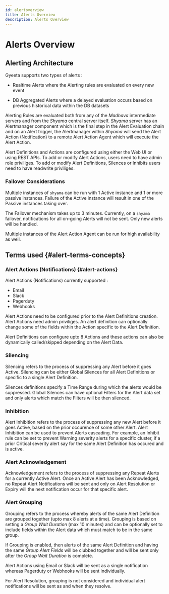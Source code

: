 ```yaml
---
id: alertoverview
title: Alerts Overview
description: Alerts Overview
---
```


# Alerts Overview

## Alerting Architecture

Gyeeta supports two types of alerts :

- Realtime Alerts where the Alerting rules are evaluated on every new event

- DB Aggregated Alerts where a delayed evaluation occurs based on previous historical data within the DB datasets

Alerting Rules are evaluated both from any of the _Madhava_ intermediate servers and from the _Shyama_ central server itself. 
_Shyama_ server has an Alertmanager component which is the final step in the Alert Evaluation chain and on an Alert trigger, the
Alertmanager within _Shyama_ will send the Alert Action (Notification) to a remote Alert Action Agent which will execute the
Alert Action.

Alert Definitions and Actions are configured using either the Web UI or using REST APIs. To add or modify Alert Actions, users need
to have admin role priviliges. To add or modify Alert Definitions, Silences or Inhibits users need to have readwrite priviliges.

### Failover Considerations

Multiple instances of `shyama` can be run with 1 Active instance and 1 or more passive instances. Failure of the Active instance will
result in one of the Passive instances taking over. 

The Failover mechanism takes up to 3 minutes. Currently, on a `shyama` failover, notifications for all on-going Alerts will not be sent. 
Only new alerts will be handled.

Multiple instances of the Alert Action Agent can be run for high availability as well.

## Terms used {#alert-terms-concepts}

### Alert Actions (Notifications) {#alert-actions}

Alert Actions (Notifications) currently supported :

- Email
- Slack
- Pagerduty
- Webhooks

Alert Actions need to be configured prior to the Alert Definitions creation. Alert Actions need admin priviliges. An alert
definition can optionally change some of the fields within the Action specific to the Alert Definition. 

Alert Definitions can configure upto 8 Actions and these actions can also be dynamically called/skipped depending on the Alert Data.

### Silencing

Silencing refers to the process of suppressing any Alert before it goes Active. Silencing can be either Global Silences for all Alert 
Definitions or specific to a single Alert Definition. 

Silences definitions specify a Time Range during which the alerts would be suppressed. Global Silences can have optional Filters for the 
Alert data set and only alerts which match the Filters will be then silenced.

### Inhibition

Alert Inhibition refers to the process of suppressing any new Alert before it goes Active, based on the prior occurence of some other
Alert. Alert Inhibition can be used to prevent Alerts cascading. For example, an Inhibit rule can be set to prevent Warning severity
alerts for a specific cluster, if a prior Critical severity alert say for the same Alert Definition has occured and is active.

### Alert Acknowledgement

Acknowledgement refers to the process of suppressing any Repeat Alerts for a currently Active Alert. Once an Active Alert has been 
Acknowledged, no Repeat Alert Notifications will be sent and only on Alert Resolution or Expiry will the next notification occur for
that specific alert.

### Alert Grouping

Grouping refers to the process whereby alerts of the same Alert Definition are grouped together (upto max 8 alerts at a time). 
Grouping is based on setting a _Group Wait Duration_ (max 10 minutes) and can be optionally set to include fields within the Alert data which
must match to be in the same group. 

If Grouping is enabled, then alerts of the same Alert Definition and having the same _Group Alert Fields_ will be clubbed together and 
will be sent only after the _Group Wait Duration_ is complete.

Alert Actions using Email or Slack will be sent as a single notification whereas Pagerduty or Webhooks will be sent individually.

For Alert Resolution, grouping is not considered and individual alert notifications will be sent as and when they resolve.

